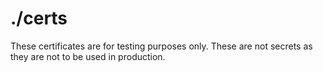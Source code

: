 # ./certs

These certificates are for testing purposes only. These are not
secrets as they are not to be used in production.